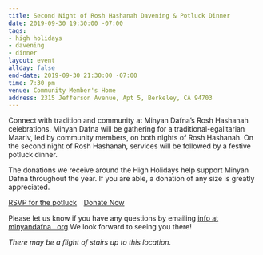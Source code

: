 ```yaml
---
title: Second Night of Rosh Hashanah Davening & Potluck Dinner
date: 2019-09-30 19:30:00 -07:00
tags:
- high holidays
- davening
- dinner
layout: event
allday: false
end-date: 2019-09-30 21:30:00 -07:00
time: 7:30 pm
venue: Community Member's Home
address: 2315 Jefferson Avenue, Apt 5, Berkeley, CA 94703
---
```


Connect with tradition and community at Minyan Dafna’s Rosh Hashanah celebrations.
Minyan Dafna will be gathering for a traditional-egalitarian Maariv, led by community members, on both nights of Rosh Hashanah. 
On the second night of Rosh Hashanah, services will be followed by a festive potluck dinner.

The donations we receive around the High Holidays help support Minyan Dafna throughout the year. If you are able, a donation of any size is greatly appreciated.

<a href="https://docs.google.com/spreadsheets/d/1A_IKPkMD7XYAUy0kxtyB8m9OLmOstA85I8wqNHVGLa8/edit?usp=sharing" style="margin-right: 10px" class="btn btn-primary">RSVP for the potluck</a> <a href="https://donorbox.org/minyan-dafna" target="_blank" class="btn btn-secondary">Donate Now</a>

Please let us know if you have any questions by emailing [info at minyandafna . org](mailto:info@minyandafna.org)
We look forward to seeing you there!

_There may be a flight of stairs up to this location._

